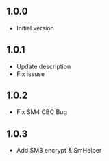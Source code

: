 ## 1.0.0

* Initial version

## 1.0.1
* Update description
* Fix issuse
## 1.0.2
* Fix SM4 CBC Bug
  
## 1.0.3
* Add SM3 encrypt & SmHelper